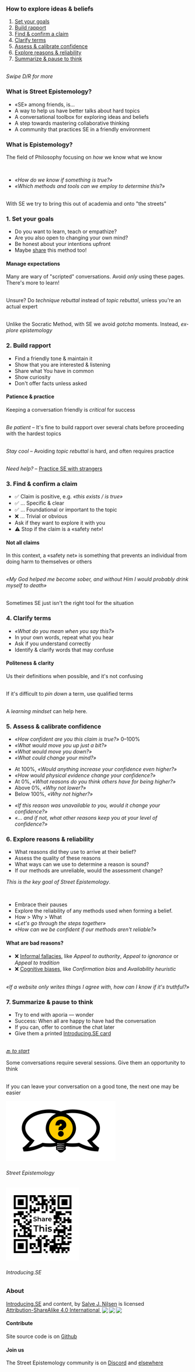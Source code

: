 [comment]: # (Compile this presentation with the command below)
[comment]: # (mdslides docs.md --include dist)

[comment]: # (THEME = streetepistemology)

[comment]: # (minScale: 0.2)
[comment]: # (maxScale: 4.0)
[comment]: # (controls: true)
[comment]: # (width: "80%")
[comment]: # (height: "80%")
[comment]: # (help: true)


### How to explore ideas & beliefs

1. [Set your goals](#/1)
2. [Build rapport](#/2)
3. [Find & confirm a claim](#/3)
4. [Clarify terms](#/4)
5. [Assess & calibrate confidence](#/5)
6. [Explore reasons & reliability](#/6)
7. [Summarize & pause to think](#/7)

\
*Swipe D/R for more*


[comment]: # (||| data-background-size="50%" data-background-image="dist/media/street-epistemology-logo.png", data-background-position="100% 0%" data-background-opacity="0.2")

### What is Street Epistemology?

* «SE» among friends, is...
* A way to help us have better talks about hard topics
* A conversational tool&shy;box for exploring ideas and beliefs
* A step towards mas&shy;tering col&shy;laborative thinking
* A community that prac&shy;tices SE in a frien&shy;dly environment


[comment]: # (|||)

### What is Epistemology?

The field of Philosophy focusing on *how* we know what we know

<br>

* *«How do we know if something is true?»*
* *«Which methods and tools can we employ to determine this?»*

\
With SE we try to bring this out of academia and onto "the streets"


[comment]: # (!!!)

### 1. Set your goals

* Do you want to learn, teach or empathize?
* Are you also open to changing your own mind?
* Be honest about your intentions upfront
* Maybe [share](#/8) this method too!

[comment]: # (||| data-background-size="50%" data-background-image="dist/media/street-epistemology-logo.png", data-background-position="100% 0%" data-background-opacity="0.2")

#### Manage expectations

Many are wary of "scripted" con&shy;versations. Avoid *only*
using these pages. There's more to learn!

\
Unsure? Do *tech&shy;nique rebuttal* instead of *topic rebuttal*,
unless you're an actual expert

\
Unlike the Socratic Method, with SE we avoid *gotcha* moments.
Instead, *ex&shy;plore epi&shy;stem&shy;ology*


[comment]: # (!!!)

### 2. Build rapport

* Find a friendly tone & maintain it
* Show that you are inter&shy;ested & listening
* Share what You have in common
* Show curiosity
* Don't offer facts unless asked

[comment]: # (||| data-background-size="50%" data-background-image="dist/media/street-epistemology-logo.png", data-background-position="100% 0%" data-background-opacity="0.2")

#### Patience & practice

Keeping a conversation frien&shy;dly is *critical* for success

\
*Be patient* – It's fine to build rapport over several chats before proceeding with the hardest topics

\
*Stay cool* – Avoiding *topic rebuttal* is hard, and often requires practice

\
*Need help?* – [Practice SE with strangers](#/8/1)


[comment]: # (!!!)

### 3. Find & confirm a claim

* ✅ Claim is positive, e.g. *«this exists / is true»*
* ✅ … Specific & clear
* ✅ … Foundational or im&shy;portant to the topic
* ❌ … Trivial or obvious
* Ask if they want to explore it with you
* ⚠️  Stop if the claim is a «safety net»!


[comment]: # (||| data-background-size="50%" data-background-image="dist/media/street-epistemology-logo.png", data-background-position="100% 0%" data-background-opacity="0.2")

#### Not all claims

In this context, a «safety net» is something
that pre&shy;vents an individual from doing harm
to them&shy;selves or others

\
*«My God helped me be&shy;come sober, and without Him I would probably drink myself to death»*

\
Sometimes SE just isn't the right tool for the situation


[comment]: # (!!!)

### 4. Clarify terms

* *«What do you mean when you say this?»*
* In your own words, repeat what you hear
* Ask if you understand correctly
* Identify & clarify words that may confuse


[comment]: # (||| data-background-size="50%" data-background-image="dist/media/street-epistemology-logo.png", data-background-position="100% 0%" data-background-opacity="0.2")


#### Politeness & clarity

Us their de&shy;fini&shy;tions when pos&shy;sible, and it's not confusing

\
If it's dif&shy;ficult to *pin down* a term, use quali&shy;fied terms

\
A *learning mindset* can help here.


[comment]: # (!!!)

### 5. Assess & cali&shy;brate confidence

* *«How confident are you this claim is true?»* 0–100%
* *«What would move you up just a bit?»*
* *«What would move you down?»*
* *«What could change your mind?»*


[comment]: # (||| data-background-size="50%" data-background-image="dist/media/street-epistemology-logo.png", data-background-position="100% 0%" data-background-opacity="0.2")

* At 100%, *«Would any&shy;thing increase your con&shy;fidence even higher?»*
* *«How would physical evidence change your con&shy;fidence?»*
* At 0%, *«What reasons do you think others have for being higher?»*
* Above 0%, *«Why not lower?»*
* Below 100%, *«Why not higher?»*


[comment]: # (|||)

* *«If this reason was un&shy;avail&shy;able to you, would it change your confidence?»*
* *«... and if not, what other rea&shy;sons keep you at your level of confidence?»*


[comment]: # (!!!)

### 6. Explore reasons & reliability

* What reasons did they use to arrive at their belief?
* Assess the quality of these reasons
* What ways can we use to determine a reason is sound?
* If our methods are unreliable, would the assessment change?

[comment]: # (||| data-background-size="50%" data-background-image="dist/media/street-epistemology-logo.png", data-background-position="100% 0%" data-background-opacity="0.2")

*This is the key goal of Street&nbsp;Epistemology*.

<br>

* Embrace their pauses
* Explore the reliability of any methods used when forming a belief.
* How > Why > What
* *«Let's go through the steps together»*
* *«How can we be con&shy;fident if our methods aren't reliable?»*

[comment]: # (|||)

#### What are bad reasons?

* ❌ [Informal fallacies](https://en.m.wikipedia.org/wiki/List_of_fallacies#Informal_fallacies), like *Appeal to authority*, *Appeal to ignorance* or *Appeal to tradition*
* ❌ [Cognitive biases](https://en.m.wikipedia.org/wiki/Cognitive_bias#List_of_biases), like *Con&shy;firmation bias* and *Availability heuristic*

\
*«If a website only writes things I agree with, how can I know if it's truthful?»*


[comment]: # (!!!)

### 7. Summarize & pause to think

* Try to end with aporia — wonder
* Success: When all are happy to have had the conversation
* If you can, offer to con&shy;tinue the chat later
* Give them a printed [Introducing.SE card](dist/media/introducing-se-card-2021-01.pdf)

\
[🔙 *to start*](#)


[comment]: # (||| data-background-size="50%" data-background-image="dist/media/street-epistemology-logo.png", data-background-position="100% 0%" data-background-opacity="0.2")

Some conversations require several sessions. Give them an
opportunity to think

\
If you can leave your con&shy;versation on a good tone,
the next one may be easier


[comment]: # (!!!)

[![Street Epistemology Logo](dist/media/street-epistemology-logo.png)](https://streetepistemology.com)
###### Street&nbsp;Epistemology

[![QR Code image to introducing.se](dist/media/share-this.png)](https://introducing.se)
###### Introducing.SE


[comment]: # (|||)

### About

<p xmlns:cc="http://creativecommons.org/ns#" xmlns:dct="http://purl.org/dc/terms/"><a property="dct:title" rel="cc:attributionURL" href="https://introducing.se">Introducing.SE</a> and con&shy;tent, by <a rel="cc:attributionURL dct:creator" property="cc:attributionName" href="https://twitter.com/sjoshuan">Salve J. Nilsen</a> is licensed <a href="http://creativecommons.org/licenses/by-sa/4.0/?ref=chooser-v1" target="_blank" rel="license noopener noreferrer" style="display:inline-block;">Attribution-ShareAlike 4.0 International <img style="height:22px!important;margin-left:3px;vertical-align:text-bottom;" src="https://mirrors.creativecommons.org/presskit/icons/cc.svg?ref=chooser-v1"><img style="height:22px!important;margin-left:3px;vertical-align:text-bottom;" src="https://mirrors.creativecommons.org/presskit/icons/by.svg?ref=chooser-v1"><img style="height:22px!important;margin-left:3px;vertical-align:text-bottom;" src="https://mirrors.creativecommons.org/presskit/icons/sa.svg?ref=chooser-v1"></a></p>

#### Contribute

Site source code is on [Github](https://github.com/sjn/introducing-se/)


#### Join us

The Street&nbsp;Epistemology community is on [Discord](https://discord.gg/sKap3zM) and [elsewhere](https://streetepistemology.com/community)


[comment]: # (|||)
